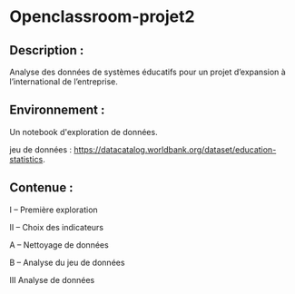 # Openclassroom-projet2

## Description : 
Analyse des données de systèmes éducatifs pour un projet d’expansion à l’international de l’entreprise.

## Environnement :

Un notebook d'exploration de données.

jeu de données : https://datacatalog.worldbank.org/dataset/education-statistics.

## Contenue : 

I – Première exploration 

II – Choix des indicateurs 

A – Nettoyage de données

B – Analyse du jeu de données


III Analyse de données

